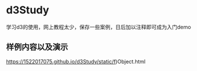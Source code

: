 # d3Study
学习d3的使用，网上教程太少，保存一些案例，日后加以注释即可成为入门demo


## 样例内容以及演示
https://1522017075.github.io/d3Study/static/f)Object.html

